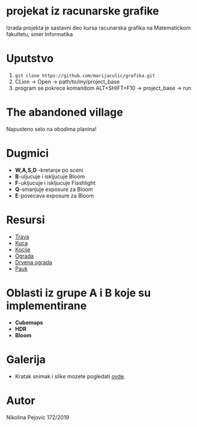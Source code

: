 # projekat iz racunarske grafike
Izrada projekta je sastavni deo kursa racunarska grafika na Matematickom fakultetu, smer Informatika
# Uputstvo
1. `git clone https://github.com/marijaculic/grafika.git`
2. CLion -> Open -> path/to/my/project_base
3. program se pokrece komandom ALT+SHIFT+F10 -> project_base -> run

# The abandoned village

Napusteno selo na obodima planina!

# Dugmici

* **W,A,S,D** -kretanje po sceni
* **B**-uljucuje i iskljucuje Bloom
* **F**-ukljucuje i iskljucuje Flashlight
* **Q**-smanjuje exposure za Bloom
* **E**-povecava exposure za Bloom

# Resursi

* [Trava](https://free3d.com/3d-model/-rectangular-grass-patch--205749.html)
* [Kuca](https://free3d.com/3d-model/old-farm-house-91130.html)
* [Kocije](https://free3d.com/3d-model/horse-and-carriage-v1--785417.html)
* [Ograda](https://free3d.com/3d-model/wrought-iron-fence-with-brick-v1--624728.html)
* [Drvena ograda](https://free3d.com/3d-model/gothic-wood-picket-fence-panel-v1--524415.html)
* [Pauk](https://free3d.com/3d-model/bumblebee--306773.html)




# Oblasti iz grupe A i B koje su implementirane

* **Cubemaps**
* **HDR**
* **Bloom**

# Galerija

* Kratak snimak i slike mozete pogledati [ovde](https://drive.google.com/drive/folders/1Gq1oKnN_Cy1dTtZlD40ED_rWRrXPknNY?usp=sharing).

# Autor

Nikolina Pejovic
172/2019
